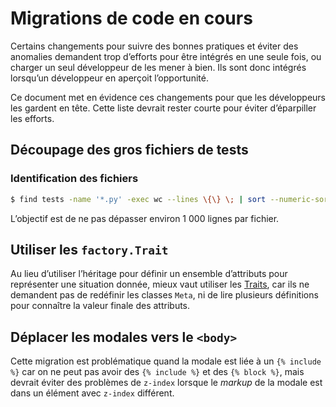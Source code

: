 # Migrations de code en cours

Certains changements pour suivre des bonnes pratiques et éviter des anomalies
demandent trop d’efforts pour être intégrés en une seule fois, ou charger un
seul développeur de les mener à bien. Ils sont donc intégrés lorsqu’un
développeur en aperçoit l’opportunité.

Ce document met en évidence ces changements pour que les développeurs les
gardent en tête. Cette liste devrait rester courte pour éviter d’éparpiller les
efforts.

## Découpage des gros fichiers de tests

### Identification des fichiers

```sh
$ find tests -name '*.py' -exec wc --lines \{\} \; | sort --numeric-sort --reverse | head --lines=10
```

L’objectif est de ne pas dépasser environ 1 000 lignes par fichier.

## Utiliser les `factory.Trait`

Au lieu d’utiliser l’héritage pour définir un ensemble d’attributs pour
représenter une situation donnée, mieux vaut utiliser les
[Traits](https://factoryboy.readthedocs.io/en/stable/reference.html#traits),
car ils ne demandent pas de redéfinir les classes `Meta`, ni de lire plusieurs
définitions pour connaître la valeur finale des attributs.

## Déplacer les modales vers le `<body>`

Cette migration est problématique quand la modale est liée à un `{% include %}`
car on ne peut pas avoir des `{% include %}` et des `{% block %}`, mais devrait
éviter des problèmes de `z-index` lorsque le *markup* de la modale est dans un
élément avec `z-index` différent.

